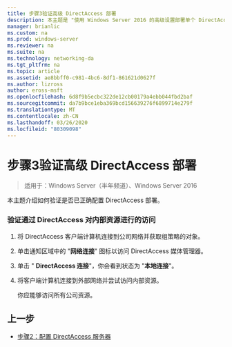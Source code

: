 ```yaml
---
title: 步骤3验证高级 DirectAccess 部署
description: 本主题是 "使用 Windows Server 2016 的高级设置部署单个 DirectAccess 服务器" 指南的一部分
manager: brianlic
ms.custom: na
ms.prod: windows-server
ms.reviewer: na
ms.suite: na
ms.technology: networking-da
ms.tgt_pltfrm: na
ms.topic: article
ms.assetid: ae8bbff0-c981-4bc6-8df1-861621d0627f
ms.author: lizross
author: eross-msft
ms.openlocfilehash: 6d8f9b5ecbc322de12cb00179a4ebb044fbd2baf
ms.sourcegitcommit: da7b9bce1eba369bcd156639276f6899714e279f
ms.translationtype: MT
ms.contentlocale: zh-CN
ms.lasthandoff: 03/26/2020
ms.locfileid: "80309098"
---
```

# <a name="step-3-verify-the-advanced-directaccess-deployment"></a>步骤3验证高级 DirectAccess 部署

>适用于：Windows Server（半年频道）、Windows Server 2016

本主题介绍如何验证是否已正确配置 DirectAccess 部署。  
  
### <a name="to-verify-access-to-internal-resources-through-directaccess"></a>验证通过 DirectAccess 对内部资源进行的访问  
  
1.  将 DirectAccess 客户端计算机连接到公司网络并获取组策略的对象。  
  
2.  单击通知区域中的 "**网络连接**" 图标以访问 DirectAccess 媒体管理器。  
  
3.  单击 " **DirectAccess 连接**"，你会看到状态为 "**本地连接**"。  
  
4.  将客户端计算机连接到外部网络并尝试访问内部资源。  
  
    你应能够访问所有公司资源。  
  
## <a name="previous-step"></a><a name="BKMK_Links"></a>上一步  
  
-   [步骤2：配置 DirectAccess 服务器](Step-2-Configuring-DirectAccess-Servers.md)  
  


